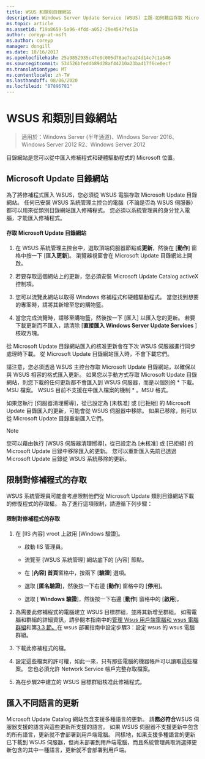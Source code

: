 ```yaml
---
title: WSUS 和類別目錄網站
description: Windows Server Update Service (WSUS) 主題-如何藉由存取 Microsoft Update 目錄網站，將修補程式匯入 WSUS
ms.topic: article
ms.assetid: f19a8659-5a96-4fdd-a052-29e4547fe51a
author: coreyp-at-msft
ms.author: coreyp
manager: dongill
ms.date: 10/16/2017
ms.openlocfilehash: 25a9852935c47e0c005d78ae7ea24d14c7c1a546
ms.sourcegitcommit: 53d526bfeddb89d28af44210a23ba417f6ce0ecf
ms.translationtype: MT
ms.contentlocale: zh-TW
ms.lasthandoff: 08/06/2020
ms.locfileid: "87896781"
---
```

# <a name="wsus-and-the-catalog-site"></a>WSUS 和類別目錄網站

>適用於：Windows Server (半年通道)、Windows Server 2016、Windows Server 2012 R2、Windows Server 2012

目錄網站是您可以從中匯入修補程式和硬體驅動程式的 Microsoft 位置。

## <a name="the-microsoft-update-catalog-site"></a>Microsoft Update 目錄網站
為了將修補程式匯入 WSUS，您必須從 WSUS 電腦存取 Microsoft Update 目錄網站。 任何已安裝 WSUS 系統管理主控台的電腦（不論是否為 WSUS 伺服器）都可以用來從類別目錄網站匯入修補程式。 您必須以系統管理員的身分登入電腦，才能匯入修補程式。

#### <a name="to-access-the-microsoft-update-catalog-site"></a>存取 Microsoft Update 目錄網站

1.  在 WSUS 系統管理主控台中，選取頂端伺服器節點或**更新**，然後在 [**動作**] 窗格中按一下 [匯**入更新**]。 瀏覽器視窗會在 Microsoft Update 目錄網站上開啟。

2.  若要存取這個網站上的更新，您必須安裝 Microsoft Update Catalog activeX 控制項。

3.  您可以流覽此網站以取得 Windows 修補程式和硬體驅動程式。 當您找到想要的專案時，請將其新增至您的購物籃。

4.  當您完成流覽時，請移至購物籃，然後按一下 [匯入] 以匯入您的更新。 若要下載更新而不匯入，請清除 [**直接匯入 Windows Server Update Services** ] 核取方塊。

從 Microsoft Update 目錄網站匯入的核准更新會在下次 WSUS 伺服器進行同步處理時下載。 從 Microsoft Update 目錄網站匯入時，不會下載它們。

請注意，您必須透過 WSUS 主控台存取 Microsoft Update 目錄網站，以確保以與 WSUS 相容的格式匯入更新。 如果您以手動方式存取 Microsoft Update 目錄網站，則您下載的任何更新都不會匯入到 WSUS 伺服器，而是以個別的 * 下載。MSU 檔案。 WSUS 目前不支援在中匯入檔案的機制 \* 。MSU 格式。

如果您執行 [伺服器清理嚮導]，從已設定為 [未核准] 或 [已拒絕] 的 Microsoft Update 目錄匯入的更新，可能會從 WSUS 伺服器中移除。 如果已移除，則可以從 Microsoft Update 目錄重新匯入它們。

> [!NOTE]
> 您可以藉由執行 [WSUS 伺服器清理嚮導]，從已設定為 [未核准] 或 [已拒絕] 的 Microsoft Update 目錄中移除匯入的更新。 您可以重新匯入先前已透過 Microsoft Update 目錄從 WSUS 系統移除的更新。

## <a name="restricting-access-to-hotfixes"></a>限制對修補程式的存取
WSUS 系統管理員可能會考慮限制他們從 Microsoft Update 類別目錄網站下載的修復程式的存取權。 為了進行這項限制，請遵循下列步驟：

#### <a name="to-restrict-access-to-hotfixes"></a>限制對修補程式的存取

1.  在 [IIS 內容] vroot 上啟用 [Windows 驗證]。

    -   啟動 IIS 管理員。

    -   流覽至 [WSUS 系統管理] 網站底下的 [內容] 節點。

    -   在 [**內容] 首頁**窗格中，按兩下 [**驗證**] 選項。

    -   選取 [**匿名驗證**]，然後按一下右邊 [**動作**] 窗格中的 [**停**用]。

    -   選取 [ **Windows 驗證**]，然後按一下右邊 [**動作**] 窗格中的 [**啟用**]。

2.  為需要此修補程式的電腦建立 WSUS 目標群組，並將其新增至群組。 如需電腦和群組的詳細資訊，請參閱本指南中的[管理 Wsus 用戶端電腦和 wsus 電腦群組](managing-wsus-client-computers-and-wsus-computer-groups.md)和第[3.3 節。](../deploy/2-configure-wsus.md#23-configure-wsus-computer-groups)在 wsus 部署指南中設定步驟3：設定 wsus 的 wsus 電腦群組。

3.  下載此修補程式的檔。

4.  設定這些檔案的許可權，如此一來，只有那些電腦的機器帳戶可以讀取這些檔案。 您也必須允許 Network Service 帳戶完整存取檔案。

5.  為在步驟2中建立的 WSUS 目標群組核准此修補程式。

## <a name="importing-updates-in-different-languages"></a>匯入不同語言的更新
Microsoft Update Catalog 網站包含支援多種語言的更新。 請**務必符合**WSUS 伺服器支援的語言與這些更新所支援的語言。 如果 WSUS 伺服器不支援更新中包含的所有語言，更新就不會部署到用戶端電腦。 同樣地，如果支援多種語言的更新已下載到 WSUS 伺服器，但尚未部署到用戶端電腦，而且系統管理員取消選擇更新包含的其中一種語言，更新就不會部署到用戶端。
